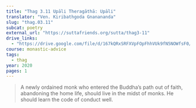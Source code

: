 ```yaml
---
title: "Thag 3.11 Upāli Theragāthā: Upāli"
translator: "Ven. Kiribathgoda Gnanananda"
slug: "thag.03.11"
subcat: poetry
external_url: "https://suttafriends.org/sutta/thag3-11"
drive_links:
  - "https://drive.google.com/file/d/167kQRxSRFXVpFOpFhhVUk9fN5NOWfsF0/view?usp=drivesdk"
course: monastic-advice
tags:
  - thag
year: 2020
pages: 1
---
```


> A newly ordained monk who entered the Buddha’s path out of faith, abandoning the home life, should live in the midst of monks. He should learn the code of conduct well.
